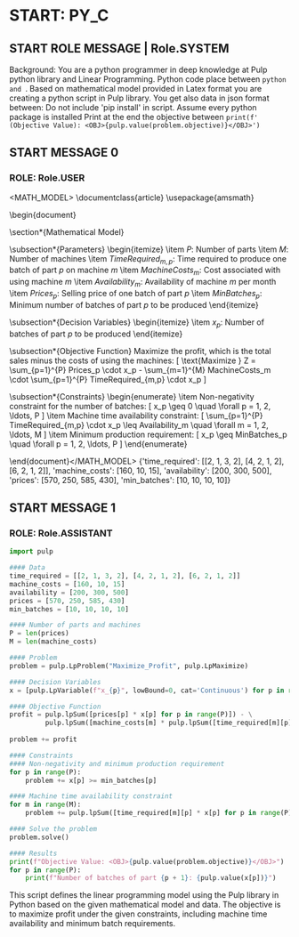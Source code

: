 # START: PY_C 
## START ROLE MESSAGE | Role.SYSTEM 
Background: You are a python programmer in deep knowledge at Pulp python library and Linear Programming. Python code place between ```python and ```. Based on mathematical model provided in Latex format you are creating a python script in Pulp library. You get also data in json format between: <DATA></DATA> Do not include 'pip install' in script. Assume every python package is installed Print at the end the objective between <OBJ></OBJ> `print(f' (Objective Value): <OBJ>{pulp.value(problem.objective)}</OBJ>')` 
## START MESSAGE 0 
### ROLE: Role.USER
<MATH_MODEL>
\documentclass{article}
\usepackage{amsmath}

\begin{document}

\section*{Mathematical Model}

\subsection*{Parameters}
\begin{itemize}
    \item $P$: Number of parts
    \item $M$: Number of machines
    \item $TimeRequired_{m,p}$: Time required to produce one batch of part $p$ on machine $m$
    \item $MachineCosts_m$: Cost associated with using machine $m$
    \item $Availability_m$: Availability of machine $m$ per month
    \item $Prices_p$: Selling price of one batch of part $p$
    \item $MinBatches_p$: Minimum number of batches of part $p$ to be produced
\end{itemize}

\subsection*{Decision Variables}
\begin{itemize}
    \item $x_p$: Number of batches of part $p$ to be produced
\end{itemize}

\subsection*{Objective Function}
Maximize the profit, which is the total sales minus the costs of using the machines:
\[
\text{Maximize } Z = \sum_{p=1}^{P} Prices_p \cdot x_p - \sum_{m=1}^{M} MachineCosts_m \cdot \sum_{p=1}^{P} TimeRequired_{m,p} \cdot x_p
\]

\subsection*{Constraints}
\begin{enumerate}
    \item Non-negativity constraint for the number of batches:
    \[
    x_p \geq 0 \quad \forall p = 1, 2, \ldots, P
    \]
    \item Machine time availability constraint:
    \[
    \sum_{p=1}^{P} TimeRequired_{m,p} \cdot x_p \leq Availability_m \quad \forall m = 1, 2, \ldots, M
    \]
    \item Minimum production requirement:
    \[
    x_p \geq MinBatches_p \quad \forall p = 1, 2, \ldots, P
    \]
\end{enumerate}

\end{document}</MATH_MODEL>
<DATA>
{'time_required': [[2, 1, 3, 2], [4, 2, 1, 2], [6, 2, 1, 2]], 'machine_costs': [160, 10, 15], 'availability': [200, 300, 500], 'prices': [570, 250, 585, 430], 'min_batches': [10, 10, 10, 10]}</DATA>


## START MESSAGE 1 
### ROLE: Role.ASSISTANT
```python
import pulp

#### Data
time_required = [[2, 1, 3, 2], [4, 2, 1, 2], [6, 2, 1, 2]]
machine_costs = [160, 10, 15]
availability = [200, 300, 500]
prices = [570, 250, 585, 430]
min_batches = [10, 10, 10, 10]

#### Number of parts and machines
P = len(prices)
M = len(machine_costs)

#### Problem
problem = pulp.LpProblem("Maximize_Profit", pulp.LpMaximize)

#### Decision Variables
x = [pulp.LpVariable(f"x_{p}", lowBound=0, cat='Continuous') for p in range(P)]

#### Objective Function
profit = pulp.lpSum([prices[p] * x[p] for p in range(P)]) - \
         pulp.lpSum([machine_costs[m] * pulp.lpSum([time_required[m][p] * x[p] for p in range(P)]) for m in range(M)])
         
problem += profit

#### Constraints
#### Non-negativity and minimum production requirement
for p in range(P):
    problem += x[p] >= min_batches[p]

#### Machine time availability constraint
for m in range(M):
    problem += pulp.lpSum([time_required[m][p] * x[p] for p in range(P)]) <= availability[m]

#### Solve the problem
problem.solve()

#### Results
print(f"Objective Value: <OBJ>{pulp.value(problem.objective)}</OBJ>")
for p in range(P):
    print(f"Number of batches of part {p + 1}: {pulp.value(x[p])}")
```

This script defines the linear programming model using the Pulp library in Python based on the given mathematical model and data. The objective is to maximize profit under the given constraints, including machine time availability and minimum batch requirements.

